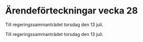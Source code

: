 # Ärendeförteckningar vecka 28

Till regeringssammanträdet torsdag den 13 juli.

Till regeringssammanträdet torsdag den 13 juli.

